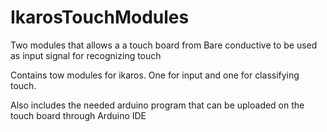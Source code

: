 # IkarosTouchModules

Two modules that allows a a touch board from Bare conductive to be used as input signal for recognizing touch

Contains tow modules for ikaros. One for input and one for classifying touch.

Also includes the needed arduino program that can be uploaded on the touch board through Arduino IDE
